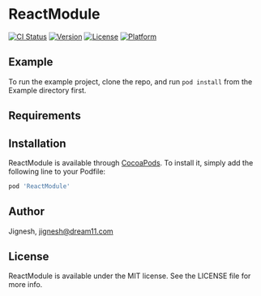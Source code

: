 # ReactModule

[![CI Status](https://img.shields.io/travis/Jignesh/ReactModule.svg?style=flat)](https://travis-ci.org/Jignesh/ReactModule)
[![Version](https://img.shields.io/cocoapods/v/ReactModule.svg?style=flat)](https://cocoapods.org/pods/ReactModule)
[![License](https://img.shields.io/cocoapods/l/ReactModule.svg?style=flat)](https://cocoapods.org/pods/ReactModule)
[![Platform](https://img.shields.io/cocoapods/p/ReactModule.svg?style=flat)](https://cocoapods.org/pods/ReactModule)

## Example

To run the example project, clone the repo, and run `pod install` from the Example directory first.

## Requirements

## Installation

ReactModule is available through [CocoaPods](https://cocoapods.org). To install
it, simply add the following line to your Podfile:

```ruby
pod 'ReactModule'
```

## Author

Jignesh, jignesh@dream11.com

## License

ReactModule is available under the MIT license. See the LICENSE file for more info.
